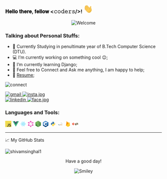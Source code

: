 <h3> 𝐇𝐞𝐥𝐥𝐨 𝐭𝐡𝐞𝐫𝐞, 𝐟𝐞𝐥𝐥𝐨𝐰 <𝚌𝚘𝚍𝚎𝚛𝚜/>! <img src="https://raw.githubusercontent.com/ABSphreak/ABSphreak/master/gifs/Hi.gif" width="30px"> </h3>

<div align="center">
<img src="https://github.com/fnky/fnky/raw/fnky/img/welcome-fire.gif" alt="Welcome" align="center" height = "15%" ; width = "20%";>
</div>

### Talking about Personal Stuffs:

- 🔭 Currently Studying in penultimate year of B.Tech Computer Science (DTU).
- 💻 I’m currently working on something cool :wink:;
- 🌱 I’m currently learning Django;
- 💬 Feel free to Connect and Ask me anything, I am happy to help;
- 📝 [Resume](https://drive.google.com/file/d/1QROZCQbCMe0acLpGJFsTPO-c-KHjcyGy/view?usp=sharing);

<img src="https://i1.wp.com/slfgchurch.com/wp-content/uploads/2019/08/lets-connect-1.png?ssl=1" alt="connect" width="15%" height="8%">

<a href="mailto:shivamsinghal1012@gmail.com"> <img src="https://1000logos.net/wp-content/uploads/2018/04/Gmail-logo-new.jpg" alt = "gmail" height="6%"  width="8%" > </a> <a href="https://www.instagram.com/shivam_singhal.10/"> <img src="https://img.imageupload.net/2020/12/05/insta.jpg" alt="insta.jpg" border="0" height="6%"  width="8%" > </a>  
<a href="https://www.linkedin.com/in/shivamsinghal1012"> <img src="https://logos-world.net/wp-content/uploads/2020/04/Linkedin-Logo-2011%E2%80%932019.png" alt = "linkedin" height="6%"  width="8%" > </a>  <a href="https://www.facebook.com/shivam.singla.127"> <img src="https://img.imageupload.net/2020/12/05/face.jpg" alt="face.jpg" border="0" height="6%"  width="8%" > </a>  
  
### Languages and Tools:  

<code><img height="20" src="https://raw.githubusercontent.com/github/explore/80688e429a7d4ef2fca1e82350fe8e3517d3494d/topics/javascript/javascript.png"></code>
<code><img height="20" src="https://raw.githubusercontent.com/github/explore/80688e429a7d4ef2fca1e82350fe8e3517d3494d/topics/vue/vue.png"></code>
<code><img height="20" src="https://raw.githubusercontent.com/github/explore/80688e429a7d4ef2fca1e82350fe8e3517d3494d/topics/react/react.png"></code>
<code><img height="20" src="https://raw.githubusercontent.com/github/explore/5c058a388828bb5fde0bcafd4bc867b5bb3f26f3/topics/graphql/graphql.png"></code>
<code><img height="20" src="https://raw.githubusercontent.com/github/explore/80688e429a7d4ef2fca1e82350fe8e3517d3494d/topics/nodejs/nodejs.png"></code>
<code><img height="20" src="https://raw.githubusercontent.com/github/explore/80688e429a7d4ef2fca1e82350fe8e3517d3494d/topics/cpp/cpp.png"></code>
<code><img height="20" src="https://raw.githubusercontent.com/github/explore/80688e429a7d4ef2fca1e82350fe8e3517d3494d/topics/python/python.png"></code>
<code><img height="20" src="https://raw.githubusercontent.com/github/explore/80688e429a7d4ef2fca1e82350fe8e3517d3494d/topics/mysql/mysql.png"></code>
<code><img height="20" src="https://raw.githubusercontent.com/github/explore/80688e429a7d4ef2fca1e82350fe8e3517d3494d/topics/firebase/firebase.png"></code>
<code><img height="20" src="https://raw.githubusercontent.com/github/explore/80688e429a7d4ef2fca1e82350fe8e3517d3494d/topics/git/git.png"></code>


<hr>


📈 My GitHub Stats

<img src="https://github-readme-stats.vercel.app/api?username=shivamsinghal1&show_icons=true&theme=gotham" alt="shivamsinghal1" />

<div align="center">
<p>Have a good day!</p>
<div>
<img src="https://github.com/fnky/fnky/raw/fnky/img/smile.gif" alt="Smiley" align="center">
</div>
</div>







